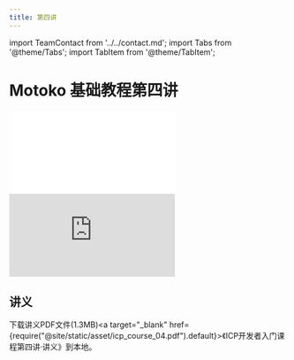 ```yaml
---
title: 第四讲
---
```


import TeamContact from '../../contact.md';
import Tabs from '@theme/Tabs';
import TabItem from '@theme/TabItem';

# Motoko 基础教程第四讲

<Tabs>
  <TabItem value="B站" label="B站" default>
    <div class="video-container">
        <iframe src="//player.bilibili.com/player.html?aid=426825683&bvid=BV123411G7rn&cid=727620749&page=1" scrolling="no" border="0" frameborder="no" framespacing="0" allowfullscreen="true"> </iframe>
    </div>
  </TabItem>
  <TabItem value="Youtube" label="Youtube">
    <div class="video-container">
        <iframe src="https://www.youtube.com/embed/sl8-4RWUasc" title="YouTube video player" frameborder="0" allow="accelerometer; autoplay; clipboard-write; encrypted-media; gyroscope; picture-in-picture; web-share" allowfullscreen></iframe>
    </div>
  </TabItem>
</Tabs>

## 讲义

下载讲义PDF文件(1.3MB)<a target="\_blank" href={require("@site/static/asset/icp_course_04.pdf").default}>《ICP开发者入门课程第四讲·讲义》</a>到本地。

<TeamContact />